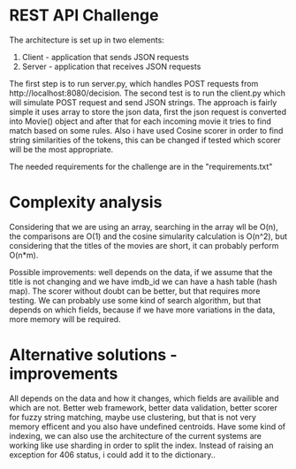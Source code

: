 REST API Challenge
=========================

The architecture is set up in two elements:

1. Client - application that sends JSON requests
2. Server - application that receives JSON requests 

The first step is to run server.py, which handles POST requests from 
http://localhost:8080/decision. The second test is to run the client.py
which will simulate POST request and send JSON strings. The approach is
fairly simple it uses array to store the json data, first the json request
is converted into Movie() object and after that for each incoming movie it
tries to find match based on some rules. Also i have used Cosine scorer in
order to find string similarities of the tokens, this can be changed if tested
which scorer will be the most appropriate.

The needed requirements for the challenge are in the "requirements.txt"


Complexity analysis
=========================
Considering that we are using an array, searching in the array wll be
O(n), the comparisons are O(1) and the cosine simularity calculation is O(n^2),
but considering that the titles of the movies are short, it can probably perform
O(n*m).

Possible improvements: well depends on the data, if we assume that the title is not
changing and we have imdb_id we can have a hash table (hash map). The scorer without
doubt can be better, but that requires more testing. We can probably use some kind of
search algorithm, but that depends on which fields, because if we have more variations
in the data, more memory will be required.

Alternative solutions - improvements
=========================
All depends on the data and how it changes, which fields are availible and which are not.
Better web framework, better data validation, better scorer for fuzzy string matching, maybe
use clustering, but that is not very memory efficent and you also have undefined centroids.
Have some kind of indexing, we can also use the architecture of the current systems are 
working like use sharding in order to split the index. Instead of raising an exception for
406 status, i could add it to the dictionary..


